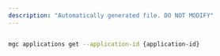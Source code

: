 ```yaml
---
description: "Automatically generated file. DO NOT MODIFY"
---
```


```bash

mgc applications get --application-id {application-id}

```